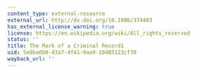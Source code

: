 ```yaml
---
content_type: external-resource
external_url: http://dx.doi.org/10.1086/374403
has_external_license_warning: true
license: https://en.wikipedia.org/wiki/All_rights_reserved
status: ''
title: The Mark of a Criminal Record1
uid: 5e8ba6b0-43a7-4f41-9aa9-10485123cf39
wayback_url: ''
---
```

